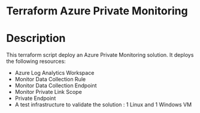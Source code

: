 # Terraform Azure Private Monitoring

# Description
This terraform script deploy an Azure Private Monitoring solution. It deploys the following resources:
- Azure Log Analytics Workspace
- Monitor Data Collection Rule
- Monitor Data Collection Endpoint
- Monitor Private Link Scope
- Private Endpoint
- A test infrastructure to validate the solution : 1 Linux and 1 Windows VM
